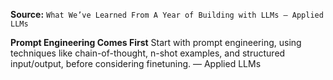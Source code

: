 **Source:** `What We’ve Learned From A Year of Building with LLMs – Applied LLMs`

**Prompt Engineering Comes First**
Start with prompt engineering, using techniques like chain-of-thought, n-shot examples, and structured input/output, before considering finetuning. — Applied LLMs
